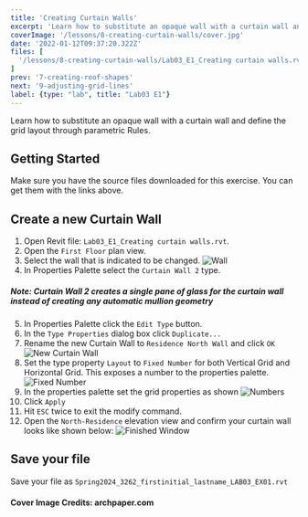 ```yaml
---
title: 'Creating Curtain Walls'
excerpt: 'Learn how to substitute an opaque wall with a curtain wall and define the grid layout through parametric Rules'
coverImage: '/lessons/8-creating-curtain-walls/cover.jpg'
date: '2022-01-12T09:37:20.322Z'
files: [
  '/lessons/8-creating-curtain-walls/Lab03_E1_Creating curtain walls.rvt'
]
prev: '7-creating-roof-shapes'
next: '9-adjusting-grid-lines'
label: {type: "lab", title: "Lab03 E1"}
---
```


Learn how to substitute an opaque wall with a curtain wall and define the grid layout through parametric Rules.

## Getting Started

Make sure you have the source files downloaded for this exercise. You can get them with the links above.

## Create a new Curtain Wall

1. Open Revit file: ``Lab03_E1_Creating curtain walls.rvt``.
2. Open the ``First Floor`` plan view.
3. Select the wall that is indicated to be changed.
![Wall](/lessons/8-creating-curtain-walls/wall.png)
4. In Properties Palette select the ``Curtain Wall 2`` type.
##### Note: Curtain Wall 2 creates a single pane of glass for the curtain wall instead of creating any automatic mullion geometry
5. In Properties Palette click the ``Edit Type`` button.
6. In the ``Type Properties`` dialog box click ``Duplicate...``
7. Rename the new Curtain Wall to ``Residence North Wall`` and click ``OK``
![New Curtain Wall](/lessons/8-creating-curtain-walls/new-curtain-wall.png)
8. Set the type property ``Layout`` to ``Fixed Number`` for both Vertical Grid and Horizontal Grid. This exposes a number to the properties palette.
![Fixed Number](/lessons/8-creating-curtain-walls/fixed-number.png)
9. In the properties palette set the grid properties as shown
![Numbers](/lessons/8-creating-curtain-walls/numbers.png)
10. Click ``Apply``
11. Hit ``ESC`` twice to exit the modify command.
12. Open the ``North-Residence`` elevation view and confirm your curtain wall looks like shown below:
![Finished Window](/lessons/8-creating-curtain-walls/window.png)

## Save your file

Save your file as ``Spring2024_3262_firstinitial_lastname_LAB03_EX01.rvt``

#### Cover Image Credits: archpaper.com